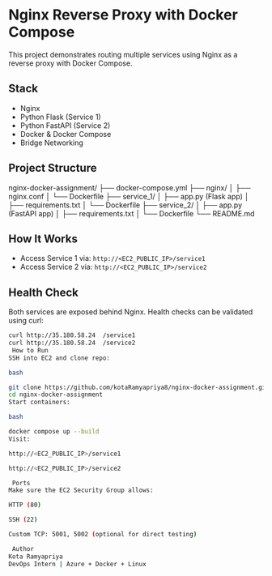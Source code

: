 # Nginx Reverse Proxy with Docker Compose

This project demonstrates routing multiple services using Nginx as a reverse proxy with Docker Compose.

##  Stack
- Nginx
- Python Flask (Service 1)
- Python FastAPI (Service 2)
- Docker & Docker Compose
- Bridge Networking

##  Project Structure

nginx-docker-assignment/
├── docker-compose.yml
├── nginx/
│ ├── nginx.conf
│ └── Dockerfile
├── service_1/
│ ├── app.py (Flask app)
│ ├── requirements.txt
│ └── Dockerfile
├── service_2/
│ ├── app.py (FastAPI app)
│ ├── requirements.txt
│ └── Dockerfile
└── README.md


##  How It Works 

- Access Service 1 via: `http://<EC2_PUBLIC_IP>/service1`
- Access Service 2 via: `http://<EC2_PUBLIC_IP>/service2`

## Health Check 

Both services are exposed behind Nginx. Health checks can be validated using curl:

```bash
curl http://35.180.58.24  /service1  
curl http://35.180.58.24  /service2
 How to Run
SSH into EC2 and clone repo:

bash

git clone https://github.com/kotaRamyapriya8/nginx-docker-assignment.git
cd nginx-docker-assignment
Start containers:

bash

docker compose up --build
Visit:

http://<EC2_PUBLIC_IP>/service1

http://<EC2_PUBLIC_IP>/service2

 Ports
Make sure the EC2 Security Group allows:

HTTP (80)

SSH (22)

Custom TCP: 5001, 5002 (optional for direct testing)

 Author
Kota Ramyapriya
DevOps Intern | Azure + Docker + Linux
